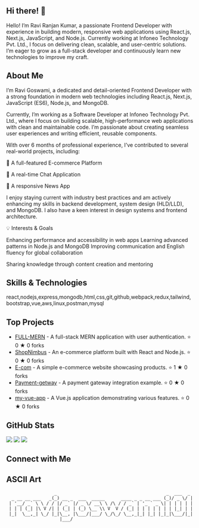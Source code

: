  
## Hi there! 👋

Hello! I’m Ravi Ranjan  Kumar, a passionate Frontend Developer with experience in building modern, responsive web applications using React.js, Next.js, JavaScript, and Node.js. Currently working at Infoneo Technology Pvt. Ltd., I focus on delivering clean, scalable, and user-centric solutions. I’m eager to grow as a full-stack developer and continuously learn new technologies to improve my craft.

## About Me

I’m Ravi Goswami, a dedicated and detail-oriented Frontend Developer with a strong foundation in modern web technologies including React.js, Next.js, JavaScript (ES6), Node.js, and MongoDB.

Currently, I’m working as a Software Developer at Infoneo Technology Pvt. Ltd., where I focus on building scalable, high-performance web applications with clean and maintainable code. I’m passionate about creating seamless user experiences and writing efficient, reusable components.

With over 6 months of professional experience, I’ve contributed to several real-world projects, including:

🛒 A full-featured E-commerce Platform

💬 A real-time Chat Application

📰 A responsive News App

I enjoy staying current with industry best practices and am actively enhancing my skills in backend development, system design (HLD/LLD), and MongoDB. I also have a keen interest in design systems and frontend architecture.

💡 Interests & Goals

Enhancing performance and accessibility in web apps
Learning advanced patterns in Node.js and MongoDB
Improving communication and English fluency for global collaboration

Sharing knowledge through content creation and mentoring

## Skills & Technologies

react,nodejs,express,mongodb,html,css,git,github,webpack,redux,tailwind,bootstrap,vue,aws,linux,postman,mysql

## Top Projects

- [FULL-MERN](https://github.com/ravigoswami01/FULL-MERN) - A full-stack MERN application with user authentication. ⭐ 0 ★ 0 forks
- [ShopNimbus](https://github.com/ravigoswami01/ShopNimbus) - An e-commerce platform built with React and Node.js. ⭐ 0 ★ 0 forks
- [E-com](https://github.com/ravigoswami01/E-com) - A simple e-commerce website showcasing products. ⭐ 1 ★ 0 forks
- [Payment-getway](https://github.com/ravigoswami01/Payment-getway) - A payment gateway integration example. ⭐ 0 ★ 0 forks
- [my-vue-app](https://github.com/ravigoswami01/my-vue-app) - A Vue.js application demonstrating various features. ⭐ 0 ★ 0 forks

## GitHub Stats

![](https://img.shields.io/badge/Public%20Repos-29-blue) ![](https://img.shields.io/badge/Followers-1-yellow) ![](https://img.shields.io/badge/Following-4-orange)

## Connect with Me

 

## ASCII Art

```
                  _                                         _  ___  _ 
  _ __ __ ___   _(_) __ _  ___  _____      ____ _ _ __ ___ (_)/ _ \/ |
 | '__/ _` \ \ / / |/ _` |/ _ \/ __\ \ /\ / / _` | '_ ` _ \| | | | | |
 | | | (_| |\ V /| | (_| | (_) \__ \\ V  V / (_| | | | | | | | |_| | |
 |_|  \__,_| \_/ |_|\__, |\___/|___/ \_/\_/ \__,_|_| |_| |_|_|\___/|_|
                    |___/                                             
```
